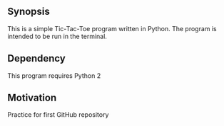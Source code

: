## Synopsis

This is a simple Tic-Tac-Toe program written in Python. The program is intended to be run in the terminal.

## Dependency

This program requires Python 2

## Motivation

Practice for first GitHub repository
